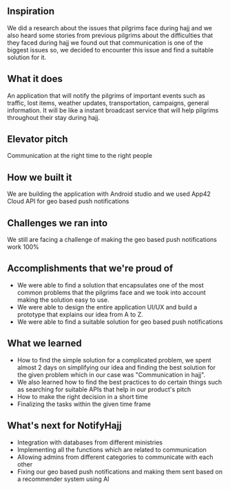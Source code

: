 ## Inspiration

We did a research about the issues that pilgrims face during hajj and we also heard some stories from previous pilgrims about the difficulties that they faced during hajj we found out that communication is one of the biggest issues so, we decided to encounter this issue and find a suitable solution for it. 

## What it does

An application that will notify the pilgrims of important events such as traffic, lost items, weather updates, transportation, campaigns, general information. It will be like a instant broadcast service that will help pilgrims throughout their stay during hajj. 

## Elevator pitch
Communication at the right time to the right people

## How we built it
We are building the application with Android studio and we used App42 Cloud API for geo based push notifications

## Challenges we ran into
We still are facing a challenge of making the geo based push notifications work 100%

## Accomplishments that we're proud of
- We were able to find a solution that encapsulates one of the most common problems that the pilgrims face and we took into account making the solution easy to use.
- We were able to design the entire application UI/UX and build a prototype that explains our idea from A to Z.
- We were able to find a suitable solution for geo based push notifications

## What we learned
- How to find the simple solution for a complicated problem, we spent almost 2 days on simplifying our idea and finding the best solution for the given problem which in our case was "Communication in hajj".
- We also learned how to find the best practices to do certain things such as searching for suitable APIs that help in our product's pitch
- How to make the right decision in a short time 
- Finalizing the tasks within the given time frame 

## What's next for NotifyHajj
- Integration with databases from different ministries
- Implementing all the functions which are related to communication
- Allowing admins from different categories to communicate with each other
- Fixing our geo based push notifications and making them sent based on a recommender system using AI
